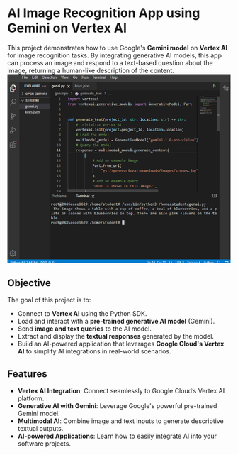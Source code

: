 # AI Image Recognition App using Gemini on Vertex AI

This project demonstrates how to use Google's **Gemini model** on **Vertex AI** for image recognition tasks. By integrating generative AI models, this app can process an image and respond to a text-based question about the image, returning a human-like description of the content.
![App Example](output.png)


## Objective

The goal of this project is to:

- Connect to **Vertex AI** using the Python SDK.
- Load and interact with a **pre-trained generative AI model** (Gemini).
- Send **image and text queries** to the AI model.
- Extract and display the **textual responses** generated by the model.
- Build an AI-powered application that leverages **Google Cloud's Vertex AI** to simplify AI integrations in real-world scenarios.

## Features

- **Vertex AI Integration**: Connect seamlessly to Google Cloud’s Vertex AI platform.
- **Generative AI with Gemini**: Leverage Google's powerful pre-trained Gemini model.
- **Multimodal AI**: Combine image and text inputs to generate descriptive textual outputs.
- **AI-powered Applications**: Learn how to easily integrate AI into your software projects.
